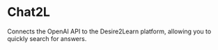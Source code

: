# Chat2L
Connects the OpenAI API to the Desire2Learn platform, allowing you to quickly search for answers.
